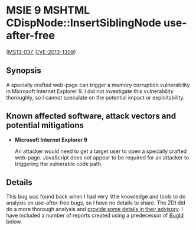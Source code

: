 MSIE 9 MSHTML CDispNode::InsertSiblingNode use-after-free
=========================================================
([MS13-037][], [CVE-2013-1309][])

[MS13-037]: https://technet.microsoft.com/en-us/security/bulletin/ms13-037
[CVE-2013-1309]: http://www.cve.mitre.org/cgi-bin/cvename.cgi?name=CVE-2013-1309

Synopsis
--------
A specially crafted web-page can trigger a memory corruption vulnerability in
Microsoft Internet Explorer 9. I did not investigate this vulnerability
thoroughly, so I cannot speculate on the potential impact or exploitability.

Known affected software, attack vectors and potential mitigations
-----------------------------------------------------------------
* **Microsoft Internet Explorer 9**

  An attacker would need to get a target user to open a specially crafted
  web-page. JavaScript does not appear to be required for an attacker to
  triggering the vulnerable code path.
  
Details
-------
This bug was found back when I had very little knowledge and tools to do
analysis on use-after-free bugs, so I have no details to share. The ZDI did do
a more thorough analysis and [provide some details in their advisory](http://www.zerodayinitiative.com/advisories/ZDI-13-083/).
I have included a number of reports created using a predecessor of [BugId][]
below.

[BugId]: https://github.com/SkyLined/BugId
